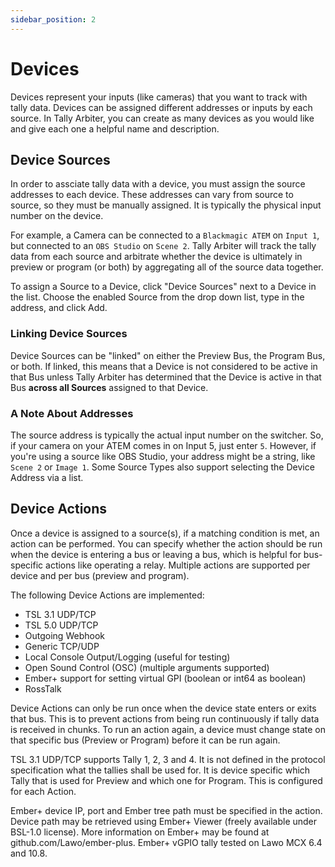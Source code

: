 ```yaml
---
sidebar_position: 2
---
```


# Devices

Devices represent your inputs (like cameras) that you want to track with tally data. Devices can be assigned different addresses or inputs by each source. In Tally Arbiter, you can create as many devices as you would like and give each one a helpful name and description.

## Device Sources

In order to assciate tally data with a device, you must assign the source addresses to each device. These addresses can vary from source to source, so they must be manually assigned. It is typically the physical input number on the device.

For example, a Camera can be connected to a `Blackmagic ATEM` on `Input 1`, but connected to an `OBS Studio` on `Scene 2`. Tally Arbiter will track the tally data from each source and arbitrate whether the device is ultimately in preview or program (or both) by aggregating all of the source data together.

To assign a Source to a Device, click "Device Sources" next to a Device in the list. Choose the enabled Source from the drop down list, type in the address, and click Add.

### Linking Device Sources

Device Sources can be "linked" on either the Preview Bus, the Program Bus, or both. If linked, this means that a Device is not considered to be active in that Bus unless Tally Arbiter has determined that the Device is active in that Bus **across all Sources** assigned to that Device.

### A Note About Addresses

The source address is typically the actual input number on the switcher. So, if your camera on your ATEM comes in on Input 5, just enter `5`. However, if you're using a source like OBS Studio, your address might be a string, like `Scene 2` or `Image 1`. Some Source Types also support selecting the Device Address via a list.

## Device Actions

Once a device is assigned to a source(s), if a matching condition is met, an action can be performed. You can specify whether the action should be run when the device is entering a bus or leaving a bus, which is helpful for bus-specific actions like operating a relay. Multiple actions are supported per device and per bus (preview and program).

The following Device Actions are implemented:

- TSL 3.1 UDP/TCP
- TSL 5.0 UDP/TCP
- Outgoing Webhook
- Generic TCP/UDP
- Local Console Output/Logging (useful for testing)
- Open Sound Control (OSC) (multiple arguments supported)
- Ember+ support for setting virtual GPI (boolean or int64 as boolean)
- RossTalk

Device Actions can only be run once when the device state enters or exits that bus. This is to prevent actions from being run continuously if tally data is received in chunks. To run an action again, a device must change state on that specific bus (Preview or Program) before it can be run again.

TSL 3.1 UDP/TCP supports Tally 1, 2, 3 and 4. It is not defined in the protocol specification what the tallies shall be used for. It is device specific which Tally that is used for Preview and which one for Program. This is configured for each Action.

Ember+ device IP, port and Ember tree path must be specified in the action. Device path may be retrieved using Ember+ Viewer (freely available under BSL-1.0 license). More information on Ember+ may be found at github.com/Lawo/ember-plus. Ember+ vGPIO tally tested on Lawo MCX 6.4 and 10.8.
